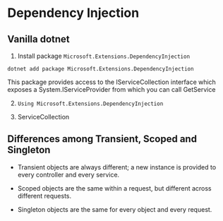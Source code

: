 # Dependency Injection

## Vanilla dotnet

1. Install package `Microsoft.Extensions.DependencyInjection`

```
dotnet add package Microsoft.Extensions.DependencyInjection
```

This package provides access to the IServiceCollection interface which exposes a System.IServiceProvider from which you can call GetService<TService>

2. `Using Microsoft.Extensions.DependencyInjection`

3. ServiceCollection

## Differences among Transient, Scoped and Singleton

- Transient objects are always different; a new instance is provided to every controller and every service.

- Scoped objects are the same within a request, but different across different requests.

- Singleton objects are the same for every object and every request.
